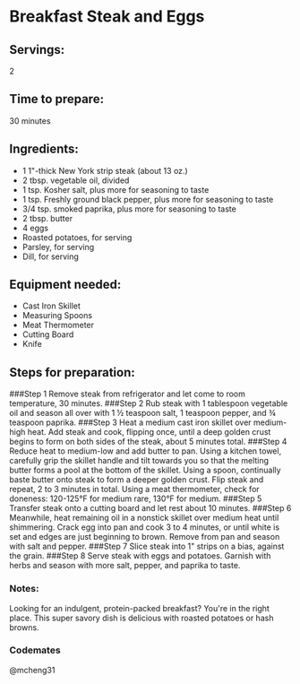 # Breakfast Steak and Eggs

## Servings: 
2

## Time to prepare: 
30 minutes

## Ingredients:
- 1 1"-thick New York strip steak (about 13 oz.)
- 2 tbsp. vegetable oil, divided
- 1 tsp. Kosher salt, plus more for seasoning to taste
- 1 tsp. Freshly ground black pepper, plus more for seasoning to taste
- 3/4 tsp. smoked paprika, plus more for seasoning to taste
- 2 tbsp. butter
- 4 eggs
- Roasted potatoes, for serving
- Parsley, for serving
- Dill, for serving

## Equipment needed:
- Cast Iron Skillet
- Measuring Spoons 
- Meat Thermometer 
- Cutting Board
- Knife

## Steps for preparation:
###Step 1
Remove steak from refrigerator and let come to room temperature, 30 minutes. 
###Step 2
Rub steak with 1 tablespoon vegetable oil and season all over with 1 ½ teaspoon salt, 1 teaspoon pepper, and ¾ teaspoon paprika.
###Step 3
Heat a medium cast iron skillet over medium-high heat. Add steak and cook, flipping once, until a deep golden crust begins to form on both sides of the steak, about 5 minutes total. 
###Step 4
Reduce heat to medium-low and add butter to pan. Using a kitchen towel, carefully grip the skillet handle and tilt towards you so that the melting butter forms a pool at the bottom of the skillet. Using a spoon, continually baste butter onto steak to form a deeper golden crust. Flip steak and repeat, 2 to 3 minutes in total. Using a meat thermometer, check for doneness: 120-125°F  for medium rare, 130°F for medium. 
###Step 5
Transfer steak onto a cutting board and let rest about 10 minutes. 
###Step 6
Meanwhile, heat remaining oil in a nonstick skillet over medium heat until shimmering. Crack egg into pan and cook 3 to 4 minutes, or until white is set and edges are just beginning to brown. Remove from pan and season with salt and pepper.
###Step 7
Slice steak into 1" strips on a bias, against the grain. 
###Step 8
Serve steak with eggs and potatoes. Garnish with herbs and season with more salt, pepper, and paprika to taste.


### Notes:
Looking for an indulgent, protein-packed breakfast? You're in the right place. This super savory dish is delicious with roasted potatoes or hash browns.

### Codemates #
@mcheng31
